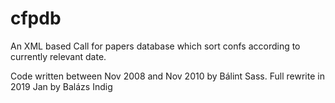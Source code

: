 # cfpdb
An XML based Call for papers database which sort confs according to currently relevant date.

Code written between Nov 2008 and Nov 2010 by Bálint Sass.
Full rewrite in 2019 Jan by Balázs Indig
